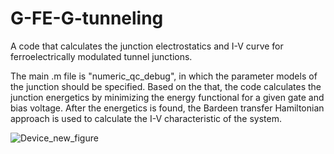 # G-FE-G-tunneling

A code that calculates the junction electrostatics and I-V curve for ferroelectrically modulated tunnel junctions. 

The main .m file is "numeric_qc_debug", in which the parameter models of the junction should be specified. 
Based on the that, the code calculates the junction energetics by minimizing the energy functional for a given gate and bias voltage. After the energetics is found, the Bardeen transfer Hamiltonian approach is used to calculate the I-V characteristic of the system.


![Device_new_figure](https://user-images.githubusercontent.com/109433383/179699030-6a8537bb-0018-41b1-bb3a-c67662c50191.svg)
